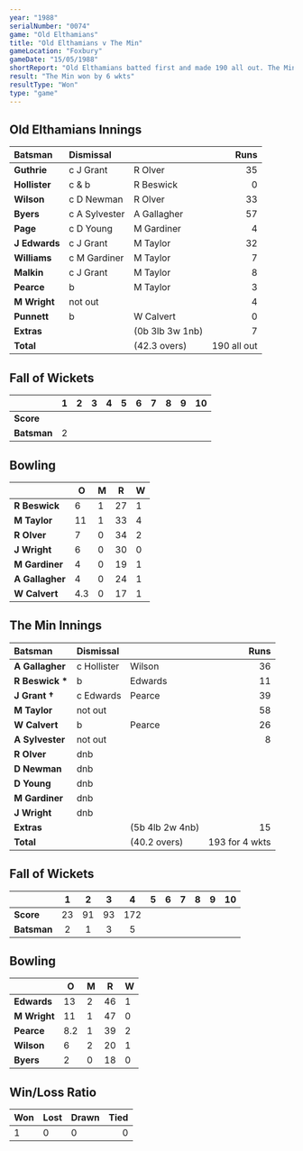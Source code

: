 ```yaml
---
year: "1988"
serialNumber: "0074" 
game: "Old Elthamians"
title: "Old Elthamians v The Min"
gameLocation: "Foxbury"
gameDate: "15/05/1988"
shortReport: "Old Elthamians batted first and made 190 all out. The Min replied with 193 for 4 wkts"
result: "The Min won by 6 wkts"
resultType: "Won"
type: "game"
---
```


## Old Elthamians Innings

| Batsman | Dismissal |  | Runs |
|:---|:---|---|---:|
| **Guthrie** | c J Grant | R Olver | 35 | 
| **Hollister** | c & b | R Beswick | 0 | 
| **Wilson** | c D Newman | R Olver | 33 | 
| **Byers** | c A Sylvester | A Gallagher | 57 | 
| **Page** | c D Young | M Gardiner | 4 | 
| **J Edwards** | c J Grant | M Taylor |32|
| **Williams** | c M Gardiner | M Taylor | 7 | 
| **Malkin** | c J Grant | M Taylor | 8 |
| **Pearce** | b | M Taylor | 3 | 
| **M Wright** | not out |  | 4 | 
| **Punnett** | b | W Calvert | 0 |
| **Extras** | | (0b 3lb 3w 1nb) | 7 | 
| **Total** | | (42.3 overs) | 190 all out | 

## Fall of Wickets

| | 1 | 2 | 3 | 4 | 5 | 6 | 7 | 8 | 9 | 10 |
|---|:---:|:---:|:---:|:---:|:---:|:---:|:---:|:---:|:---:|:---:|
| **Score** |  |  |  |  |  |  |  |  |  |  |
| **Batsman** | 2 |  |  |  |  |  |  |  |  |  |

## Bowling

| | O | M | R | W |
|---|---|---|---|---|
| **R Beswick** | 6 | 1 | 27 | 1 | 
| **M Taylor** | 11 | 1 | 33 | 4 | 
| **R Olver** | 7 | 0 | 34 | 2 | 
| **J Wright** | 6 | 0 | 30 | 0 | 
| **M Gardiner** | 4 | 0 | 19 | 1 |
| **A Gallagher** | 4 | 0 | 24 | 1 |
| **W Calvert** | 4.3 | 0 | 17 | 1 |

## The Min Innings

| Batsman | Dismissal |  | Runs |
|:---|:---|---|---:|
| **A Gallagher** | c Hollister | Wilson | 36 |
| **R Beswick &#42;** | b | Edwards | 11 |  
| **J Grant &#8224;** | c Edwards | Pearce | 39 | 
| **M Taylor** | not out |  | 58 | 
| **W Calvert** | b  | Pearce | 26 | 
| **A Sylvester** | not out |  | 8 | 
| **R Olver** | dnb |  |  | 
| **D Newman** | dnb |  |  | 
| **D Young** | dnb |  |  | 
| **M Gardiner** | dnb |  |  |
| **J Wright** | dnb |  |  | 
| **Extras** | | (5b 4lb 2w 4nb) | 15 | 
| **Total** | | (40.2 overs) | 193 for 4 wkts | 

## Fall of Wickets

| | 1 | 2 | 3 | 4 | 5 | 6 | 7 | 8 | 9 | 10 |
|---|:---:|:---:|:---:|:---:|:---:|:---:|:---:|:---:|:---:|:---:|
| **Score** | 23 | 91 | 93 | 172 |  |  |  |  |  |  | 
| **Batsman** | 2 | 1 | 3 | 5 |  |  |  |  |  |  | 

## Bowling

| | O | M | R | W |
|---|---|---|---|---|
| **Edwards** | 13 | 2 | 46 | 1 | 
| **M Wright** | 11 | 1 | 47 | 0 | 
| **Pearce** | 8.2 | 1 | 39 | 2 | 
| **Wilson** | 6 | 2 | 20 | 1 | 
| **Byers** | 2 | 0 | 18 | 0 | 

## Win/Loss Ratio

| Won | Lost | Drawn | Tied |
|:---|:---|:---|---:|
| 1 | 0 | 0 | 0 |